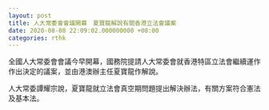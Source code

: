 ```yaml
---
layout: post
title: 人大常委會會議開幕　夏寶龍解說有關香港立法會議案
date: 2020-08-08 22:09:02.000000000 +08:00
categories: rthk
---
```


全國人大常委會會議今早開幕，國務院提請人大常委會就香港特區立法會繼續運作作出決定的議案，並由港澳辦主任夏寶龍作解說。

人大常委譚耀宗說，夏寶龍就立法會真空期問題提出解決辦法，有關方案符合憲法及基本法。
